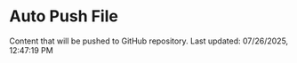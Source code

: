 # Auto Push File

Content that will be pushed to GitHub repository.
Last updated: 07/26/2025, 12:47:19 PM